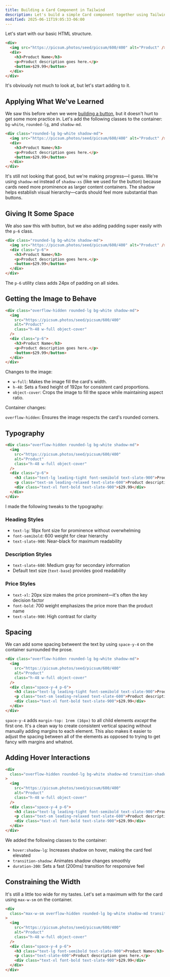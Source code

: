 ```yaml
---
title: Building a Card Component in Tailwind
description: Let's build a simple Card component together using Tailwind.
modified: 2025-06-11T19:05:33-06:00
---
```


Let's start with our basic HTML structure.

```html tailwind
<div>
  <img src="https://picsum.photos/seed/picsum/600/400" alt="Product" />
  <div>
    <h3>Product Name</h3>
    <p>Product description goes here.</p>
    <button>$29.99</button>
  </div>
</div>
```

It's obviously not much to look at, but let's start adding to it.

## Applying What We've Learned

We saw this before when we were [building a button](building-a-button.md), but it doesn't hurt to get some more practice in. Let's add the following classes to the container: `bg-white`, `rounded-lg`, and `shadow-md`.

```html tailwind
<div class="rounded-lg bg-white shadow-md">
  <img src="https://picsum.photos/seed/picsum/600/400" alt="Product" />
  <div>
    <h3>Product Name</h3>
    <p>Product description goes here.</p>
    <button>$29.99</button>
  </div>
</div>
```

It's still not looking that good, but we're making progress—I guess. We're using `shadow-md` instead of `shadow-xs` (like we used for the button) because cards need more prominence as larger content containers. The shadow helps establish visual hierarchy—cards should feel more substantial than buttons.

## Giving It Some Space

We also saw this with button, but we also adding padding super easily with the `p-6` class.

```html tailwind
<div class="rounded-lg bg-white shadow-md">
  <img src="https://picsum.photos/seed/picsum/600/400" alt="Product" />
  <div class="p-6">
    <h3>Product Name</h3>
    <p>Product description goes here.</p>
    <button>$29.99</button>
  </div>
</div>
```

The `p-6` utility class adds 24px of padding on all sides.

## Getting the Image to Behave

```html tailwind
<div class="overflow-hidden rounded-lg bg-white shadow-md">
  <img
    src="https://picsum.photos/seed/picsum/600/400"
    alt="Product"
    class="h-48 w-full object-cover"
  />
  <div class="p-6">
    <h3>Product Name</h3>
    <p>Product description goes here.</p>
    <button>$29.99</button>
  </div>
</div>
```

Changes to the image:

- `w-full`: Makes the image fill the card's width.
- `h-48`: Sets a fixed height of 192px for consistent card proportions.
- `object-cover`: Crops the image to fill the space while maintaining aspect ratio.

Container changes:

`overflow-hidden`: Ensures the image respects the card's rounded corners.

## Typography

```html tailwind
<div class="overflow-hidden rounded-lg bg-white shadow-md">
  <img
    src="https://picsum.photos/seed/picsum/600/400"
    alt="Product"
    class="h-48 w-full object-cover"
  />
  <div class="p-6">
    <h3 class="text-lg leading-tight font-semibold text-slate-900">Product Name</h3>
    <p class="text-sm leading-relaxed text-slate-600">Product description goes here.</p>
    <div class="text-xl font-bold text-slate-900">$29.99</div>
  </div>
</div>
```

I made the following tweaks to the typography:

### Heading Styles

- `text-lg`: 18px font size for prominence without overwhelming
- `font-semibold`: 600 weight for clear hierarchy
- `text-slate-900`: Near-black for maximum readability

### Description Styles

- `text-slate-600`: Medium gray for secondary information
- Default text size (`text-base`) provides good readability

### Price Styles

- `text-xl`: 20px size makes the price prominent—it's often the key decision factor
- `font-bold`: 700 weight emphasizes the price more than the product name
- `text-slate-900`: High contrast for clarity

## Spacing

We can add some spacing betweent the text by using `space-y-4` on the container surrounded the prose.

```html tailwind
<div class="overflow-hidden rounded-lg bg-white shadow-md">
  <img
    src="https://picsum.photos/seed/picsum/600/400"
    alt="Product"
    class="h-48 w-full object-cover"
  />
  <div class="space-y-4 p-6">
    <h3 class="text-lg leading-tight font-semibold text-slate-900">Product Name</h3>
    <p class="text-sm leading-relaxed text-slate-600">Product description goes here.</p>
    <div class="text-xl font-bold text-slate-900">$29.99</div>
  </div>
</div>
```

`space-y-4` adds `margin-top: 1rem (16px)` to all child elements _except_ the first one. It's a clean way to create consistent vertical spacing without manually adding margins to each element. This also makes it easier to adjust the spacing between all of the elements as opposed to trying to get fancy with margins and whatnot.

## Adding Hover Interactions

```html tailwind
<div
  class="overflow-hidden rounded-lg bg-white shadow-md transition-shadow duration-200 hover:shadow-lg"
>
  <img
    src="https://picsum.photos/seed/picsum/600/400"
    alt="Product"
    class="h-48 w-full object-cover"
  />
  <div class="space-y-4 p-6">
    <h3 class="text-lg leading-tight font-semibold text-slate-900">Product Name</h3>
    <p class="text-sm leading-relaxed text-slate-600">Product description goes here.</p>
    <div class="text-xl font-bold text-slate-900">$29.99</div>
  </div>
</div>
```

We added the following classes to the container:

- `hover:shadow-lg`: Increases shadow on hover, making the card feel elevated
- `transition-shadow`: Animates shadow changes smoothly
- `duration-200`: Sets a fast (200ms) transition for responsive feel

## Constraining the Width

It's still a little too wide for my tastes. Let's set a maximum with for the card using `max-w-sm` on the container.

```html tailwind
<div
  class="max-w-sm overflow-hidden rounded-lg bg-white shadow-md transition-shadow duration-200 hover:shadow-lg"
>
  <img
    src="https://picsum.photos/seed/picsum/600/400"
    alt="Product"
    class="h-48 w-full object-cover"
  />
  <div class="space-y-4 p-6">
    <h3 class="text-lg font-semibold text-slate-900">Product Name</h3>
    <p class="text-slate-600">Product description goes here.</p>
    <div class="text-xl font-bold text-slate-900">$29.99</div>
  </div>
</div>
```
